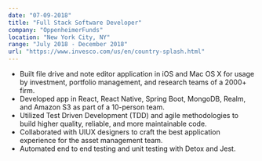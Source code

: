 ```yaml
---
date: "07-09-2018"
title: "Full Stack Software Developer"
company: "OppenheimerFunds"
location: "New York City, NY"
range: "July 2018 - December 2018"
url: "https://www.invesco.com/us/en/country-splash.html"
---
```


- Built file drive and note editor application in iOS and Mac OS X for usage by investment, portfolio management, and research teams of a 2000+ firm.
- Developed app in React, React Native, Spring Boot, MongoDB, Realm, and Amazon S3 as part of a 10-person team.
- Utilized Test Driven Development (TDD) and agile methodologies to build higher quality, reliable, and more maintainable code.
- Collaborated with UIUX designers to craft the best application experience for the asset management team.
- Automated end to end testing and unit testing with Detox and Jest.
